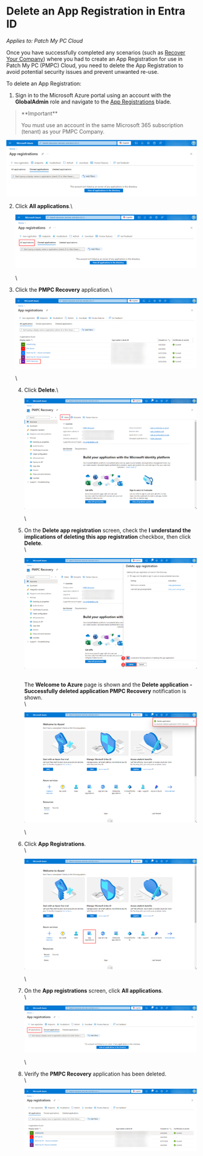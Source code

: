 # Delete an App Registration in Entra ID

_Applies to: Patch My PC Cloud_

Once you have successfully completed any scenarios (such as [Recover Your Company](../../cloud-administration/manage-your-cloud-company/recover-your-cloud-company.md)) where you had to create an App Registration for use in Patch My PC (PMPC) Cloud, you need to delete the App Registration to avoid potential security issues and prevent unwanted re-use.

To delete an App Registration:

1. Sign in to the Microsoft Azure portal using an account with the **GlobalAdmin** role and navigate to the [App Registrations](https://portal.azure.com/#view/Microsoft_AAD_RegisteredApps/ApplicationsListBlade) blade.

<blockquote class="wp-block-quote">
<p>**Important**</p>
<p>You must use an account in the same Microsoft 365 subscription (tenant) as your PMPC Company.</p>
</blockquote>

![Navigating to the "App registrations" blade](/_images/image-(1970).png "Navigating to the “App registrations” blade")

2.  Click **All applications**.\


    ![Clicking "All Applications"](/_images/image-(1971).png "Clicking “All Applications”")

    \

3.  Click the **PMPC Recovery** application.\


    ![Clicking the "PMPC Recovery" application](/_images/image-(1972).png "Clicking the “PMPC Recovery” application")

    \


    4.  Click **Delete**.\


        ![Clicking "Delete"](/_images/image-(1973).png "Clicking “Delete”")

        \

    5.  On the **Delete app registration** screen, check the **I understand the implications of deleting this app registration** checkbox, then click **Delete**.\
        \


        ![Checking the "I understand the implications of deleting this app registration" checkbox, then clicking "Delete".](/_images/image-(1974).png "Checking the “I understand the implications of deleting this app registration” checkbox, then clicking “Delete”.")

        \
        The **Welcome to Azure** page is shown and the **Delete application - Successfully deleted application PMPC Recovery** notification is shown.\
        \


        !["App registrations" page refreshes and the "Delete application - Successfully deleted application PMPC Recovery" notification is shown.](/_images/image-(1975).png "“App registrations” page refreshes and the “Delete application - Successfully deleted application PMPC Recovery” notification is shown.")

        \

    6.  Click **App Registrations**.\
        \


        ![Clicking the "App Registrations" blade](/_images/image-(1976).png "Clicking the “App Registrations” blade")

        \

    7.  On the **App registrations** screen, click **All applications**.\
        \


        ![Clicking the "All applications" blade](/_images/image-(1977).png "Clicking the “All applications” blade")

        \

    8.  Verify the **PMPC Recovery** application has been deleted.\
        \


        ![Verifying the "PMPC Recovery" application has been deleted.](/_images/image-(1978).png "Verifying the “PMPC Recovery” application has been deleted.")